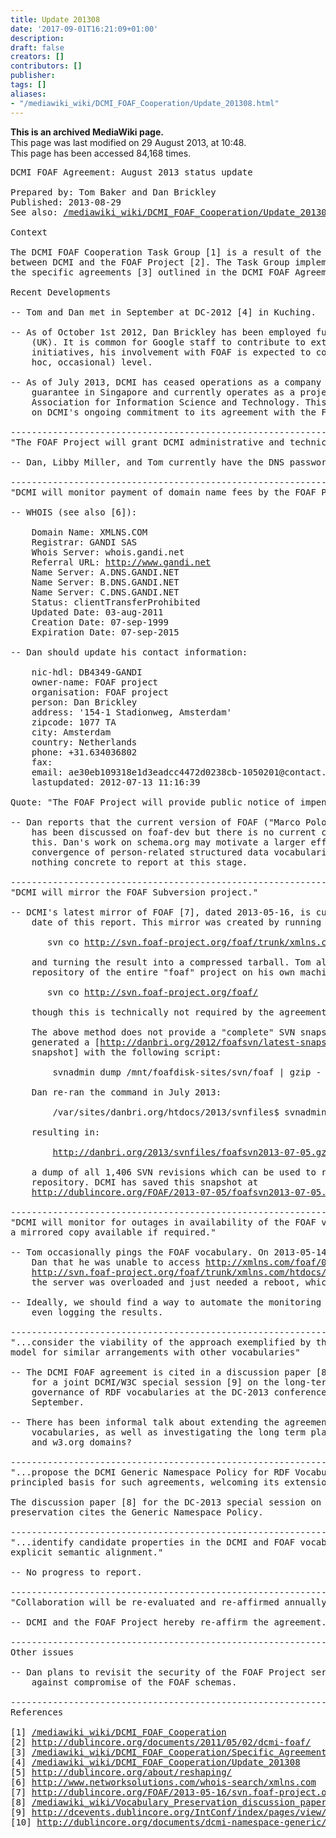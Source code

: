 ```yaml
---
title: Update 201308
date: '2017-09-01T16:21:09+01:00'
description: 
draft: false
creators: []
contributors: []
publisher: 
tags: []
aliases:
- "/mediawiki_wiki/DCMI_FOAF_Cooperation/Update_201308.html"
---
```


 **This is an archived MediaWiki page.**  
This page was last modified on 29 August 2013, at 10:48.  
This page has been accessed 84,168 times.

<pre>DCMI FOAF Agreement: August 2013 status update

Prepared by: Tom Baker and Dan Brickley
Published: 2013-08-29
See also: <a href="/mediawiki_wiki/DCMI_FOAF_Cooperation/Update_201308.md" class="external free" rel="nofollow">/mediawiki_wiki/DCMI_FOAF_Cooperation/Update_201308</a> 

Context 

The DCMI FOAF Cooperation Task Group [1] is a result of the May 2011 Agreement
between DCMI and the FOAF Project [2]. The Task Group implements and monitors
the specific agreements [3] outlined in the DCMI FOAF Agreement.

Recent Developments

-- Tom and Dan met in September at DC-2012 [4] in Kuching.

-- As of October 1st 2012, Dan Brickley has been employed full-time at Google
    (UK). It is common for Google staff to contribute to external standards-related
    initiatives, his involvement with FOAF is expected to continue at current (ad
    hoc, occasional) level.

-- As of July 2013, DCMI has ceased operations as a company limited by
    guarantee in Singapore and currently operates as a project of ASIS&amp;T [5], the
    Association for Information Science and Technology. This change has no effect
    on DCMI's ongoing commitment to its agreement with the FOAF Project.

----------------------------------------------------------------------
"The FOAF Project will grant DCMI administrative and technical access to the domain xmlns.com."

-- Dan, Libby Miller, and Tom currently have the DNS password.

----------------------------------------------------------------------
"DCMI will monitor payment of domain name fees by the FOAF Project."

-- WHOIS (see also [6]):
 
    Domain Name: XMLNS.COM
    Registrar: GANDI SAS
    Whois Server: whois.gandi.net
    Referral URL: <a href="http://www.gandi.net" class="external free" rel="nofollow">http://www.gandi.net</a>
    Name Server: A.DNS.GANDI.NET
    Name Server: B.DNS.GANDI.NET
    Name Server: C.DNS.GANDI.NET
    Status: clientTransferProhibited
    Updated Date: 03-aug-2011
    Creation Date: 07-sep-1999
    Expiration Date: 07-sep-2015

-- Dan should update his contact information:

    nic-hdl: DB4349-GANDI
    owner-name: FOAF project
    organisation: FOAF project
    person: Dan Brickley
    address: '154-1 Stadionweg, Amsterdam'
    zipcode: 1077 TA
    city: Amsterdam
    country: Netherlands
    phone: +31.634036802
    fax: 
    email: ae30eb109318e1d3eadcc4472d0238cb-1050201@contact.gandi.net
    lastupdated: 2012-07-13 11:16:39

Quote: "The FOAF Project will provide public notice of impending semantic changes in the FOAF vocabulary."

-- Dan reports that the current version of FOAF ("Marco Polo"). A "1.0" release 
    has been discussed on foaf-dev but there is no current candidate design for
    this. Dan's work on schema.org may motivate a larger effort towards
    convergence of person-related structured data vocabularies, but there is
    nothing concrete to report at this stage.

----------------------------------------------------------------------
"DCMI will mirror the FOAF Subversion project."

-- DCMI's latest mirror of FOAF [7], dated 2013-05-16, is current as of the
    date of this report. This mirror was created by running the command:

       svn co <a href="http://svn.foaf-project.org/foaf/trunk/xmlns.com/htdocs/" class="external free" rel="nofollow">http://svn.foaf-project.org/foaf/trunk/xmlns.com/htdocs/</a>

    and turning the result into a compressed tarball. Tom also saves an SVN
    repository of the entire "foaf" project on his own machine:

       svn co <a href="http://svn.foaf-project.org/foaf/" class="external free" rel="nofollow">http://svn.foaf-project.org/foaf/</a>

    though this is technically not required by the agreement with DCMI.

    The above method does not provide a "complete" SVN snapshot. In 2012, Dan
    generated a [<a href="http://danbri.org/2012/foafsvn/latest-snapshot.gz" class="external free" rel="nofollow">http://danbri.org/2012/foafsvn/latest-snapshot.gz</a> "full" SVN
    snapshot] with the following script:

        svnadmin dump /mnt/foafdisk-sites/svn/foaf | gzip - &gt; foafsvn/latest-snapshot.gz

    Dan re-ran the command in July 2013:

        /var/sites/danbri.org/htdocs/2013/svnfiles$ svnadmin dump /mnt/foafdisk-sites/svn/foaf | gzip - &gt; foafsvn2013-07-05.gz

    resulting in:

        <a href="http://danbri.org/2013/svnfiles/foafsvn2013-07-05.gz" class="external free" rel="nofollow">http://danbri.org/2013/svnfiles/foafsvn2013-07-05.gz</a> 

    a dump of all 1,406 SVN revisions which can be used to recreate Subversion
    repository. DCMI has saved this snapshot at
    <a href="http://dublincore.org/FOAF/2013-07-05/foafsvn2013-07-05.gz" class="external free" rel="nofollow">http://dublincore.org/FOAF/2013-07-05/foafsvn2013-07-05.gz</a>.

----------------------------------------------------------------------
"DCMI will monitor for outages in availability of the FOAF vocabulary and make
a mirrored copy available if required."

-- Tom occasionally pings the FOAF vocabulary. On 2013-05-14, Tom reported to
    Dan that he was unable to access <a href="http://xmlns.com/foaf/0.1/" class="external free" rel="nofollow">http://xmlns.com/foaf/0.1/</a> or
    <a href="http://svn.foaf-project.org/foaf/trunk/xmlns.com/htdocs/" class="external free" rel="nofollow">http://svn.foaf-project.org/foaf/trunk/xmlns.com/htdocs/</a>. Dan responded that
    the server was overloaded and just needed a reboot, which fixed the problem.

-- Ideally, we should find a way to automate the monitoring of downtime, maybe
    even logging the results.

----------------------------------------------------------------------
"...consider the viability of the approach exemplified by this agreement as a
model for similar arrangements with other vocabularies"

-- The DCMI FOAF agreement is cited in a discussion paper [8] being prepared
    for a joint DCMI/W3C special session [9] on the long-term preservation and
    governance of RDF vocabularies at the DC-2013 conference in Lisbon in
    September.

-- There has been informal talk about extending the agreement to other
    vocabularies, as well as investigating the long term plans around purl.org
    and w3.org domains?

----------------------------------------------------------------------
"...propose the DCMI Generic Namespace Policy for RDF Vocabularies [10] as a
principled basis for such agreements, welcoming its extension or revision"

The discussion paper [8] for the DC-2013 special session on vocabulary
preservation cites the Generic Namespace Policy.

----------------------------------------------------------------------
"...identify candidate properties in the DCMI and FOAF vocabularies for
explicit semantic alignment."

-- No progress to report.

----------------------------------------------------------------------
"Collaboration will be re-evaluated and re-affirmed annually."

-- DCMI and the FOAF Project hereby re-affirm the agreement.

----------------------------------------------------------------------
Other issues

-- Dan plans to revisit the security of the FOAF Project servers to guard
    against compromise of the FOAF schemas.

----------------------------------------------------------------------
References

[1] <a href="/mediawiki_wiki/DCMI_FOAF_Cooperation.md" class="external free" rel="nofollow">/mediawiki_wiki/DCMI_FOAF_Cooperation</a>
[2] <a href="http://dublincore.org/documents/2011/05/02/dcmi-foaf/" class="external free" rel="nofollow">http://dublincore.org/documents/2011/05/02/dcmi-foaf/</a> 
[3] <a href="/mediawiki_wiki/DCMI_FOAF_Cooperation/Specific_Agreements.md" class="external free" rel="nofollow">/mediawiki_wiki/DCMI_FOAF_Cooperation/Specific_Agreements</a>
[4] <a href="/mediawiki_wiki/DCMI_FOAF_Cooperation/Update_201308.md" class="external free" rel="nofollow">/mediawiki_wiki/DCMI_FOAF_Cooperation/Update_201308</a> 
[5] <a href="http://dublincore.org/about/reshaping/" class="external free" rel="nofollow">http://dublincore.org/about/reshaping/</a> 
[6] <a href="http://www.networksolutions.com/whois-search/xmlns.com" class="external free" rel="nofollow">http://www.networksolutions.com/whois-search/xmlns.com</a>
[7] <a href="http://dublincore.org/FOAF/2013-05-16/svn.foaf-project.org_foaf_trunk_xmlns.com_htdocs.tar.Z" class="external free" rel="nofollow">http://dublincore.org/FOAF/2013-05-16/svn.foaf-project.org_foaf_trunk_xmlns.com_htdocs.tar.Z</a>
[8] <a href="/mediawiki_wiki/Vocabulary_Preservation_discussion_paper.md" class="external free" rel="nofollow">/mediawiki_wiki/Vocabulary_Preservation_discussion_paper</a>
[9] <a href="http://dcevents.dublincore.org/IntConf/index/pages/view/vocPres" class="external free" rel="nofollow">http://dcevents.dublincore.org/IntConf/index/pages/view/vocPres</a> 
[10] <a href="http://dublincore.org/documents/dcmi-namespace-generic/" class="external free" rel="nofollow">http://dublincore.org/documents/dcmi-namespace-generic/</a>
</pre>

